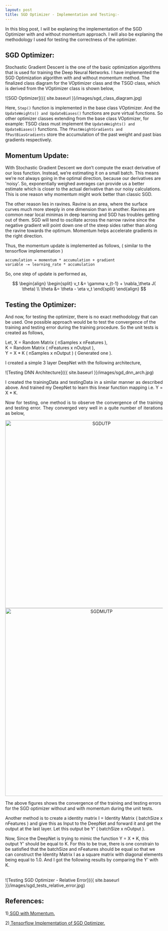 ```yaml
---
layout: post
title: SGD Optimizer - Implementation and Testing:-
---
```


In this blog post, I will be explaning the implementation of the SGD Optimizer with and without momentum approach. I will also be explaning the methodology I used for testing the correctness of the optimizer.

## SGD Optimizer:  

Stochastic Gradient Descent is the one of the basic optimization algorithms that is used for training the Deep Neural Networks. I have implemented the SGD Optimization algorithm with and without momentum method. The finalized class diagram for the VOptimizer class and the TSGD class, which is derived from the VOptimizer class is shown below, 
<br>

![SGD Optimizer]({{ site.baseurl }}/images/sgd_class_diagram.jpg)

Here, ```Step()``` function is implemented in the base class VOptimizer. And the ```UpdateWeights() and UpdateBiases()``` functions are pure virtual functions. So other optimizer classes extending from the base class VOptimizer, for example: TSGD class must implement the ```UpdateWeights() and UpdateBiases()``` functions. The ```fPastWeightGradients and fPastBiasGradients``` store the accumulation of the past weight and past bias gradients respectively.  

## Momentum Update:

With Stochastic Gradient Descent we don’t compute the exact derivative of our loss function. Instead, we’re estimating it on a small batch. This means we’re not always going in the optimal direction, because our derivatives are 'noisy'. So, exponentially weighed averages can provide us a better estimate which is closer to the actual derivative than our noisy calculations. This is one reason why momentum might work better than classic SGD.

The other reason lies in ravines. Ravine is an area, where the surface curves much more steeply in one dimension than in another. Ravines are common near local minimas in deep learning and SGD has troubles getting out of them. SGD will tend to oscillate across the narrow ravine since the negative gradient will point down one of the steep sides rather than along the ravine towards the optimum. Momentum helps accelerate gradients in the right direction.

Thus, the momentum update is implemented as follows, ( similar to the tensorflow implementation )
<br>

```
accumulation = momentum * accumulation + gradient
variable -= learning_rate * accumulation
```

So, one step of update is performed as,

$$
\begin{align}
\begin{split}
v_t &= \gamma v_{t-1} + \nabla_\theta J( \theta) \\  
\theta &= \theta - \eta v_t
\end{split}
\end{align}
$$

## Testing the Optimizer:

And now, for testing the optimizer, there is no exact methodology that can be used. One possible approach would be to test the convergence of the training and testing error during the training procedure. So the unit tests is created as follows,

Let, X = Random Matrix ( nSamples x nFeatures ),<br>
K = Random Matrix ( nFeatures x nOutput ),<br>
Y = X * K ( nSamples x nOutput ) ( Generated one ).<br>

I created a simple 3 layer DeepNet with the following architecture,

![Testing DNN Architecture]({{ site.baseurl }}/images/sgd_dnn_arch.jpg)

<div style="text-align: justify">
I created the trainingData and testingData in a similar manner as described above. And trained my DeepNet to learn this linear function mapping i.e. Y = X * K.

Now for testing, one method is to observe the convergence of the training and testing error. They converged very well in a quite number of iterations as below,
</div>

<div>
    <a href="https://plot.ly/~ravikiran0606/31/?share_key=t3n4pgq7N9QymVEAP4zBRg" target="_blank" title="SGDUTP" style="display: block; text-align: center;"><img src="https://plot.ly/~ravikiran0606/31.png?share_key=t3n4pgq7N9QymVEAP4zBRg" alt="SGDUTP" style="max-width: 100%;width: 600px;"  width="600" onerror="this.onerror=null;this.src='https://plot.ly/404.png';" /></a>
    <script data-plotly="ravikiran0606:31" sharekey-plotly="t3n4pgq7N9QymVEAP4zBRg" src="https://plot.ly/embed.js" async></script>
</div>

<div>
    <a href="https://plot.ly/~ravikiran0606/32/?share_key=I2hxIaI56DUyL22vQO7dpE" target="_blank" title="SGDMUTP" style="display: block; text-align: center;"><img src="https://plot.ly/~ravikiran0606/32.png?share_key=I2hxIaI56DUyL22vQO7dpE" alt="SGDMUTP" style="max-width: 100%;width: 600px;"  width="600" onerror="this.onerror=null;this.src='https://plot.ly/404.png';" /></a>
    <script data-plotly="ravikiran0606:32" sharekey-plotly="I2hxIaI56DUyL22vQO7dpE" src="https://plot.ly/embed.js" async></script>
</div>

The above figures shows the convergence of the training and testing errors for the SGD optimizer without and with momentum during the unit tests.

Another method is to create a identity matrix I = Identity Matrix ( batchSize x nFeatures ) and give this as Input to the DeepNet and forward it and get the output at the last layer. Let this output be Y' ( batchSize x nOutput ).

Now, Since the DeepNet is trying to mimic the function Y = X * K, this output Y' should be equal to K. For this to be true, there is one constrain to be satisfied that the batchSize and nFeatures should be equal so that we can construct the Identity Matrix I as a square matrix with diagonal elements being equal to 1.0. And I got the following results by comparing the Y' with K.

<br>
![Testing SGD Optimizer - Relative Error]({{ site.baseurl }}/images/sgd_tests_relative_error.jpg)

## References:

1)[ SGD with Momentum. ](https://towardsdatascience.com/stochastic-gradient-descent-with-momentum-a84097641a5d)

2)[ Tensorflow Implementation of SGD Optimizer. ](https://www.tensorflow.org/api_docs/python/tf/train/MomentumOptimizer)